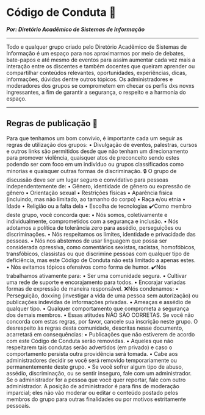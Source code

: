 # Código de Conduta 📜
***Por: Diretório Acadêmico de Sistemas de Informação***

----------

Todo e qualquer grupo criado pelo Diretório Acadêmico de Sistemas de Informação é um espaço para nos aproximarmos por meio de debates, bate-papos e até mesmo de eventos para assim aumentar cada vez mais a interação entre os discentes e também docentes que queiram aprender ou compartilhar conteúdos relevantes, oportunidades, experiências, dicas, informações, dúvidas dentre outros tópicos. Os administradores e moderadores dos grupos se comprometem em checar os perfis dxs novxs ingressantes, a fim de garantir a segurança, o respeito e a harmonia do espaço.

----------

## Regras de publicação 📣 

Para que tenhamos um bom convívio, é importante cada um seguir as regras de utilização dos grupos:
    • Divulgação de eventos, palestras, cursos e outros links são permitidos desde que não tenham um direcionamento para promover violência, quaisquer atos de preconceito sendo estes podendo ser com foco em um indivíduo ou grupos classificados como minorias e quaisquer outras formas de discriminação.
🔒 O grupo de discussão deve ser um lugar seguro e convidativo para pessoas independentemente de:
    • Gênero, identidade de gênero ou expressão de gênero
    • Orientação sexual
    • Restrições físicas
    • Aparência física (incluindo, mas não limitado, ao tamanho do corpo)
    • Raça e/ou etnia
    • Idade
    • Religião ou a falta dela
    • Escolha de tecnologias
✔️Como membro deste grupo, você concorda que:
    • Nós somos, coletivamente e individualmente, comprometidos com a segurança e inclusão.
    • Nós adotamos a política de tolerância zero para assédio, perseguições ou discriminações.
    • Nós respeitamos os limites, identidade e privacidade das pessoas.
    • Nós nos abstemos de usar linguagem que possa ser considerada opressiva, como comentários sexistas, racistas, homofóbicos, transfóbicos, classistas ou que discrimine pessoas com qualquer tipo de deficiência, mas este Código de Conduta não está limitado a apenas estes.
    • Nós evitamos tópicos ofensivos como forma de humor.
✔️Nós trabalhamos ativamente para:
    • Ser uma comunidade segura.
    • Cultivar uma rede de suporte e encorajamento para todos.
    • Encorajar variadas formas de expressão de maneira responsável.
❌Nós condenamos:
    • Perseguição, doxxing (investigar a vida de uma pessoa sem autorização) ou publicações indevidas de informações privadas.
    • Ameaças e assédio de qualquer tipo.
    • Qualquer comportamento que comprometa a segurança dos demais membros.
    • Essas atitudes NÃO SÃO CORRETAS. Se você não concorda com estas regras, por favor, cancele sua inscrição neste grupo.
O desrespeito às regras desta comunidade, descritas nesse documento, acarretará em consequências:
    • Publicações que não estiverem de acordo com este Código de Conduta serão removidas.
    • Aqueles que não respeitarem tais condutas serão advertidos (em privado) e caso o comportamento persista outra providência será tomada.
    • Cabe aos administradores decidir se você será removido temporariamente ou permanentemente deste grupo.
    • Se você sofrer algum tipo de abuso, assédio, discriminação, ou se sentir inseguro, fale com um administrador. Se o administrador for a pessoa que você quer reportar, fale com outro administrador.
A posição de administrador é para fins de moderação imparcial; eles não vão moderar ou editar o conteúdo postado pelos membros do grupo para outras finalidades ou por motivos estritamente pessoais.
